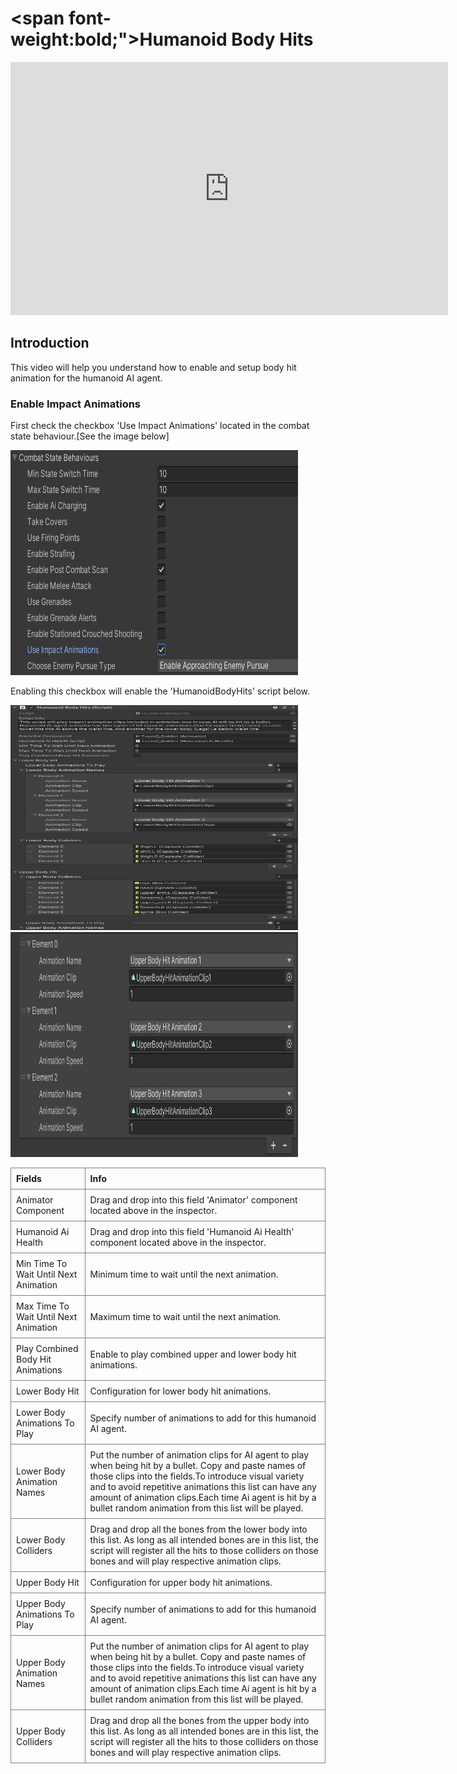# <span font-weight:bold;">Humanoid Body Hits</span>

<div class="video-container">
    <iframe width="700" height="405" src="https://www.youtube.com/embed/hVD0wtHb4UM?si=PUNwfF04UUhETk_2" title="YouTube video player" frameborder="0" allow="accelerometer; autoplay; clipboard-write; encrypted-media; gyroscope; picture-in-picture; web-share" referrerpolicy="strict-origin-when-cross-origin" allowfullscreen></iframe>
</div>

## Introduction
This video will help you understand how to enable and setup body hit animation for the humanoid AI agent.

### Enable Impact Animations
First check the checkbox 'Use Impact Animations' located in the combat state behaviour.[See the image below] 

<img src="Images/UseImpactAnimationsCheckbox.png" alt="alt text" width="460" height="360">

Enabling this checkbox will enable the 'HumanoidBodyHits' script below.

<img src="Images/HumanoidBodyHit1.png" alt="alt text" width="460" height="360">    
<img src="Images/HumanoidBodyHit2.png" alt="alt text" width="460" height="360">

<style>
    .custom-table {
        border-collapse: collapse;
        width: 100%;
    }
    .custom-table th, .custom-table td {
        border: 1px solid grey;
        padding: 8px;
        text-align: left;
    }
</style>

<table class="custom-table">
    <tr>
        <th>Fields</th>
        <th>Info</th>
    </tr>
    <tr>
        <td>Animator Component</td>
        <td>Drag and drop into this field 'Animator' component located above in the inspector.</td>
    </tr>
    <tr>
        <td>Humanoid Ai Health</td>
        <td>Drag and drop into this field 'Humanoid Ai Health' component located above in the inspector.</td>
    </tr>
    <tr>
        <td>Min Time To Wait Until Next Animation</td>
        <td>Minimum time to wait until the next animation.</td>
    </tr>
    <tr>
        <td>Max Time To Wait Until Next Animation</td>
        <td>Maximum time to wait until the next animation.</td>
    </tr>
    <tr>
        <td>Play Combined Body Hit Animations</td>
        <td>Enable to play combined upper and lower body hit animations.</td>
    </tr>
    <tr>
        <td>Lower Body Hit</td>
        <td>Configuration for lower body hit animations.</td>
    </tr>
    <tr>
        <td>Lower Body Animations To Play</td>
        <td>Specify number of animations to add for this humanoid AI agent.</td>
    </tr>
    <tr>
        <td>Lower Body Animation Names</td>
        <td>Put the number of animation clips for AI agent to play when being hit by a bullet. Copy and paste names of those clips into the fields.To introduce visual variety and to avoid repetitive animations this list can have any amount of animation clips.Each time Ai agent is hit by a bullet random animation from this list will be played. </td>
    </tr>
    <tr>
        <td>Lower Body Colliders</td>
        <td>Drag and drop all the bones from the lower body into this list. As long as all intended bones are in this list, the script will register all the hits to those colliders on those bones and will play respective animation clips.</td>
    </tr>
    <tr>
        <td>Upper Body Hit</td>
        <td>Configuration for upper body hit animations.</td>
    </tr>
    <tr>
        <td>Upper Body Animations To Play</td>
        <td>Specify number of animations to add for this humanoid AI agent.</td>
    </tr>
    <tr>
        <td>Upper Body Animation Names</td>
        <td>Put the number of animation clips for AI agent to play when being hit by a bullet. Copy and paste names of those clips into the fields.To introduce visual variety and to avoid repetitive animations this list can have any amount of animation clips.Each time Ai agent is hit by a bullet random animation from this list will be played.</td>
    </tr>
    <tr>
        <td>Upper Body Colliders</td>
        <td>Drag and drop all the bones from the upper body into this list. As long as all intended bones are in this list, the script will register all the hits to those colliders on those bones and will play respective animation clips.</td>
    </tr>
</table>






